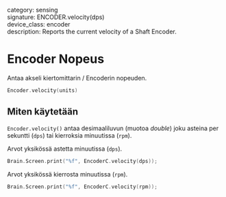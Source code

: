 category: sensing  
signature: ENCODER.velocity(dps)  
device_class: encoder  
description: Reports the current velocity of a Shaft Encoder.

# Encoder Nopeus

Antaa akseli kiertomittarin / Encoderin nopeuden.

```cpp
Encoder.velocity(units)
```

## Miten käytetään

`Encoder.velocity()` antaa desimaaliluvun (muotoa *double*) joku asteina per sekuntti (`dps`) tai kierroksia minuutissa (`rpm`).


Arvot yksikössä astetta minuutissa (`dps`).

```cpp
Brain.Screen.print("%f", EncoderC.velocity(dps));
```

Arvot yksikössä kierrosta minuutissa (`rpm`).

```cpp
Brain.Screen.print("%f", EncoderC.velocity(rpm));
```
<advanced>
</advanced>